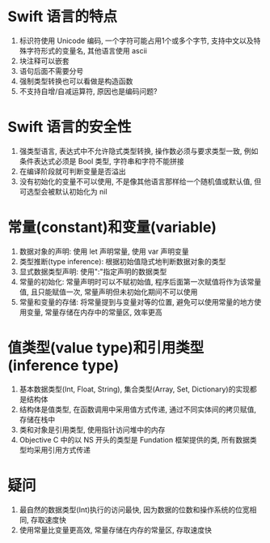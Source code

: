 # Swift 语言的特点

1. 标识符使用 Unicode 编码, 一个字符可能占用1个或多个字节, 支持中文以及特殊字符形式的变量名, 其他语言使用 ascii
2. 块注释可以嵌套
3. 语句后面不需要分号
4. 强制类型转换也可以看做是构造函数
5. 不支持自增/自减运算符, 原因也是编码问题?

# Swift 语言的安全性

1. 强类型语言, 表达式中不允许隐式类型转换, 操作数必须与要求类型一致, 例如条件表达式必须是 Bool 类型, 字符串和字符不能拼接
2. 在编译阶段就可判断变量是否溢出
3. 没有初始化的变量不可以使用, 不是像其他语言那样给一个随机值或默认值, 但可选型会被默认初始化为 nil

# 常量(constant)和变量(variable)

1. 数据对象的声明: 使用 let 声明常量, 使用 var 声明变量
2. 类型推断(type inference): 根据初始值隐式地判断数据对象的类型
3. 显式数据类型声明: 使用":"指定声明的数据类型
4. 常量的初始化: 常量声明时可以不赋初始值, 程序后面第一次赋值将作为该常量值, 且只能赋值一次, 常量声明但未初始化期间不可以使用
5. 常量和变量的存储: 将常量提到与变量对等的位置, 避免可以使用常量的地方使用变量, 常量存储在内存中的常量区, 效率更高

# 值类型(value type)和引用类型(inference type)

1. 基本数据类型(Int, Float, String), 集合类型(Array, Set, Dictionary)的实现都是结构体
2. 结构体是值类型, 在函数调用中采用值方式传递, 通过不同实体间的拷贝赋值, 存储在栈中
3. 类和对象是引用类型, 使用指针访问堆中的内存
4. Objective C 中的以 NS 开头的类型是 Fundation 框架提供的类, 所有数据类型均采用引用方式传递

# 疑问

1. 最自然的数据类型(Int)执行的访问最快, 因为数据的位数和操作系统的位宽相同, 存取速度快
2. 使用常量比变量更高效, 常量存储在内存的常量区, 存取速度快
